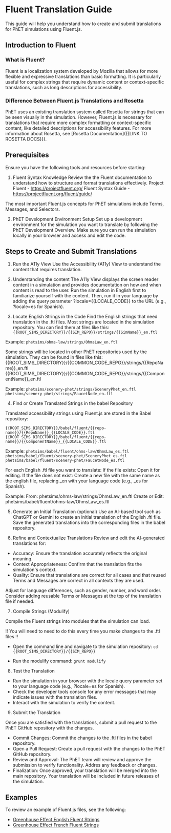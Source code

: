 # Fluent Translation Guide

This guide will help you understand how to create and submit translations for PhET simulations using Fluent.js.

## Introduction to Fluent

### What is Fluent?
Fluent is a localization system developed by Mozilla that allows for more flexible and expressive translations than basic
formatting. It is particularly useful for complex strings that require dynamic content or context-specific translations,
such as long descriptions for accessibility.

### Difference Between Fluent.js Translations and Rosetta

PhET uses an existing translation system called Rosetta for strings that can be seen visually in the simulation.
However, Fluent.js is necessary for translations that require more complex formatting or context-specific content, like detailed descriptions for accessibility features.
For more information about Rosetta, see [Rosetta Documentation]({{LINK TO ROSETTA DOCS}}).

## Prerequisites

Ensure you have the following tools and resources before starting:

1) Fluent Syntax Knowledge
Review the the Fluent documentation to understand how to structure and format translations effectively.
Project Fluent - https://projectfluent.org/
Fluent Syntax Guide - https://projectfluent.org/fluent/guide/

The most important Fluent.js concepts for PhET simulations include Terms, Messages, and Selectors.

2) PhET Development Environment Setup
Set up a development environment for the simulation you want to translate by following the PhET Development Overview.
Make sure you can run the simulation locally in your browser and access and edit the code.

## Steps to Create and Submit Translations

1) Run the A11y View
Use the Accessibility (A11y) View to understand the content that requires translation.

2) Understanding the content
The A11y View displays the screen reader content in a simulation and provides documentation on how and when content is read to the user.
Run the simulation in English first to familiarize yourself with the content. Then, run it in your language by adding the query parameter ?locale={{LOCALE_CODE}} to the URL (e.g., ?locale=es for Spanish).

3) Locate English Strings in the Code
Find the English strings that need translation in the .ftl files. Most strings are located in the simulation repository. You can find them
at files like this:
```{{ROOT_SIMS_DIRECTORY}}/{{SIM_REPO}}/strings/{{SimName}}_en.ftl```

Example:
```phetsims/ohms-law/strings/OhmsLaw_en.ftl```

Some strings will be located in other PhET repositories used by the simulation. They can be found in files like this:
{{ROOT_SIMS_DIRECTORY}}/{{COMMON_CODE_REPO}}/strings/{{RepoName}}_en.ftl
{{ROOT_SIMS_DIRECTORY}}/{{COMMON_CODE_REPO}}/strings/{{ComponentName}}_en.ftl

Example:
```phetsims/scenery-phet/strings/SceneryPhet_en.ftl```
```phetsims/scenery-phet/strings/FaucetNode_en.ftl```

4) Find or Create Translated Strings in the babel Repository

Translated accessibility strings using Fluent.js are stored in the Babel repository:

```
{{ROOT_SIMS_DIRECTORY}}/babel/fluent/{{repo-name}}/{{RepoName}}_{{LOCALE_CODE}}.ftl
{{ROOT_SIMS_DIRECTORY}}/babel/fluent/{{repo-name}}/{{ComponentName}}_{{LOCALE_CODE}}.ftl
```

Example:
```phetsims/babel/fluent/ohms-law/OhmsLaw_es.ftl```
```phetsims/babel/fluent/scenery-phet/SceneryPhet_es.ftl```
```phetsims/babel/fluent/scenery-phet/FaucetNode_es.ftl```

For each English .ftl file you want to translate:
If the file exists: Open it for editing.
If the file does not exist: Create a new file with the same name as the english file, replacing _en with your language code (e.g., _es for Spanish).

Example:
From: phetsims/ohms-law/strings/OhmsLaw_en.ftl
Create or Edit: phetsims/babel/fluent/ohms-law/OhmsLaw_es.ftl

5) Generate an Initial Translation (optional)
Use an AI-based tool such as ChatGPT or Gemini to create an initial translation of the English .ftl file. Save the generated translations into the corresponding files in the babel repository.

6) Refine and Contextualize Translations
Review and edit the AI-generated translations for:
- Accuracy: Ensure the translation accurately reflects the original meaning.
- Context Appropriateness: Confirm that the translation fits the simulation's context.
- Quality: Ensure that translations are correct for all cases and that reused Terms and Messages are correct in all contexts they are used.

Adjust for language differences, such as gender, number, and word order. Consider adding reusable Terms or Messages at the top of the translation file if needed.

7) Compile Strings (Modulify)

Compile the Fluent strings into modules that the simulation can load.

!! You will need to need to do this every time you make changes to the .ftl files !!

- Open the command line and navigate to the simulation repository:
```cd {{ROOT_SIMS_DIRECTORY}}/{{SIM_REPO}}```

- Run the modulify command:
```grunt modulify```

8) Test the Translation

- Run the simulation in your browser with the locale query parameter set to your language code (e.g., ?locale=es for Spanish).
- Check the developer tools console for any error messages that may indicate issues with the translation files.
- Interact with the simulation to verify the content.

9) Submit the Translation

Once you are satisfied with the translations, submit a pull request to the PhET GitHub repository with the changes.
- Commit Changes: Commit the changes to the .ftl files in the babel repository.
- Open a Pull Request: Create a pull request with the changes to the PhET GitHub repository.
- Review and Approval: The PhET team will review and approve the submission to verify functionality. Addres any feedback or changes.
- Finalization: Once approved, your translation will be merged into the main repository. Your translation will be included in future releases of the simulation.

## Examples

To review an example of Fluent.js files, see the following:
- [Greenhouse Effect English Fluent Strings](https://github.com/phetsims/greenhouse-effect/tree/main/strings)
- [Greenhouse Effect French Fluent Strings](https://github.com/phetsims/babel/blob/main/fluent/greenhouse-effect)
